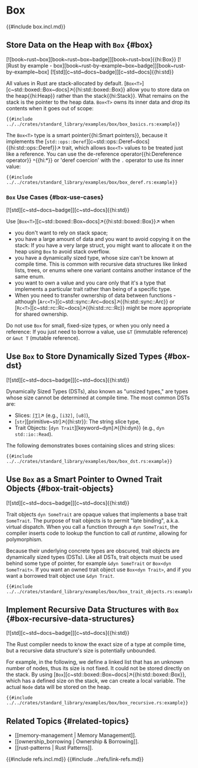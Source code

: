 # Box

{{#include box.incl.md}}

## Store Data on the Heap with `Box` {#box}

[![book~rust~box][book~rust~box~badge]][book~rust~box]{{hi:Box}} [![Rust by example - box][book~rust-by-example~box~badge]][book~rust-by-example~box] [![std][c~std~docs~badge]][c~std~docs]{{hi:std}}

All values in Rust are stack-allocated by default. [`Box<T>`][c~std::boxed::Box~docs]↗{{hi:std::boxed::Box}} allow you to store data on the heap{{hi:Heap}} rather than the stack{{hi:Stack}}. What remains on the stack is the pointer to the heap data. `Box<T>` owns its inner data and drop its contents when it goes out of scope:

```rust,editable
{{#include ../../crates/standard_library/examples/box/box_basics.rs:example}}
```

The `Box<T>` type is a smart pointer{{hi:Smart pointers}}, because it implements the [`std::ops::Deref`][c~std::ops::Deref~docs]{{hi:std::ops::Deref}}↗ trait, which allows `Box<T>` values to be treated just like a reference. You can use the de-reference operator{{hi:Dereference operator}} `*`{{hi:*}} or 'deref coercion' with the `.` operator to use its inner value:

```rust,editable
{{#include ../../crates/standard_library/examples/box/box_deref.rs:example}}
```

### `Box` Use Cases {#box-use-cases}

[![std][c~std~docs~badge]][c~std~docs]{{hi:std}}

Use [`Box<T>`][c~std::boxed::Box~docs]↗{{hi:std::boxed::Box}}↗ when

- you don't want to rely on stack space;
- you have a large amount of data and you want to avoid copying it on the stack: If you have a very large struct, you might want to allocate it on the heap using `Box` to avoid stack overflow.
- you have a dynamically sized type, whose size can't be known at compile time. This is common with recursive data structures like linked lists, trees, or enums where one variant contains another instance of the same enum.
- you want to own a value and you care only that it's a type that implements a particular trait rather than being of a specific type.
- When you need to transfer ownership of data between functions - although [`Arc<T>`][c~std::sync::Arc~docs]↗{{hi:std::sync::Arc}} or [`Rc<T>`][c~std::rc::Rc~docs]↗{{hi:std::rc::Rc}} might be more appropriate for shared ownership.

Do not use `Box` for small, fixed-size types, or when you only need a reference: If you just need to borrow a value, use `&T` (immutable reference) or `&mut T` (mutable reference).

## Use `Box` to Store Dynamically Sized Types {#box-dst}

[![std][c~std~docs~badge]][c~std~docs]{{hi:std}}

Dynamically Sized Types (DSTs), also known as "unsized types," are types whose size cannot be determined at compile time. The most common DSTs are:

- Slices: [`[T]`](https://doc.rust-lang.org/std/primitive.slice.html)↗ (e.g., `[i32]`, `[u8]`),
- [`str`][primitive~str]↗{{hi:str}}: The string slice type,
- Trait Objects: [`dyn Trait`][keyword~dyn]↗{{hi:dyn}} (e.g., `dyn std::io::Read`).

The following demonstrates boxes containing slices and string slices:

```rust,editable
{{#include ../../crates/standard_library/examples/box/box_dst.rs:example}}
```

## Use `Box` as a Smart Pointer to Owned Trait Objects {#box-trait-objects}

[![std][c~std~docs~badge]][c~std~docs]{{hi:std}}

Trait objects `dyn SomeTrait` are opaque values that implements a base trait `SomeTrait`. The purpose of trait objects is to permit "late binding", a.k.a. virtual dispatch. When you call a function through a `dyn SomeTrait`, the compiler inserts code to lookup the function to call _at runtime_, allowing for polymorphism.

Because their underlying concrete types are obscured, trait objects are dynamically sized types (DSTs). Like all DSTs, trait objects must be used behind some type of pointer, for example `&dyn SomeTrait` or `Box<dyn SomeTrait>`. If you want an owned trait object use `Box<dyn Trait>`, and if you want a borrowed trait object use `&dyn Trait`.

```rust,editable
{{#include ../../crates/standard_library/examples/box/box_trait_objects.rs:example}}
```

## Implement Recursive Data Structures with `Box` {#box-recursive-data-structures}

[![std][c~std~docs~badge]][c~std~docs]{{hi:std}}

The Rust compiler needs to know the exact size of a type at compile time, but a recursive data structure's size is potentially unbounded.

For example, in the following, we define a linked list that has an unknown number of nodes, thus its size is not fixed. It could not be stored directly on the stack. By using [`Box`][c~std::boxed::Box~docs]↗{{hi:std::boxed::Box}}, which has a defined size on the stack, we can create a local variable. The actual `Node` data will be stored on the heap.

```rust,editable
{{#include ../../crates/standard_library/examples/box/box_recursive.rs:example}}
```

## Related Topics {#related-topics}

- [[memory-management | Memory Management]].
- [[ownership_borrowing | Ownership & Borrowing]].
- [[rust-patterns | Rust Patterns]].

{{#include refs.incl.md}}
{{#include ../refs/link-refs.md}}

<div class="hidden">
</div>
